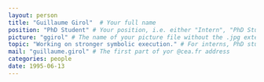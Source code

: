 ```yaml
---
layout: person
title: "Guillaume Girol"  # Your full name
position: "PhD Student" # Your position, i.e. either "Intern", "PhD Student", "Postdoc" or "Tenured Researcher"
picture: "ggirol" # The name of your picture file without the .jpg extension
topic: "Working on stronger symbolic execution." # For interns, PhD students and postdocs, briefly describe your research topic (tenured researchers should remove this line)
mail: "guillaume.girol" # The first part of yor @cea.fr address
categories: people
date: 1995-06-13
---
```


